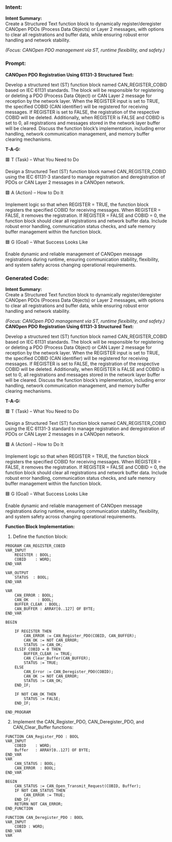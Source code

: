 ### Intent:
**Intent Summary:**  
Create a Structured Text function block to dynamically register/deregister CANOpen PDOs (Process Data Objects) or Layer 2 messages, with options to clear all registrations and buffer data, while ensuring robust error handling and network stability.  

*(Focus: CANOpen PDO management via ST, runtime flexibility, and safety.)*

### Prompt:
**CANOpen PDO Registration Using 61131-3 Structured Text:**

Develop a structured text (ST) function block named CAN_REGISTER_COBID based on IEC 61131 standards. The block will be responsible for registering or deleting a PDO (Process Data Object) or CAN Layer 2 message for reception by the network layer. When the REGISTER input is set to TRUE, the specified COBID (CAN identifier) will be registered for receiving messages. If REGISTER is set to FALSE, the registration of the respective COBID will be deleted. Additionally, when REGISTER is FALSE and COBID is set to 0, all registrations and messages stored in the network layer buffer will be cleared. Discuss the function block’s implementation, including error handling, network communication management, and memory buffer clearing mechanisms.

**T-A-G:**

🟥 T (Task) – What You Need to Do

Design a Structured Text (ST) function block named CAN_REGISTER_COBID using the IEC 61131-3 standard to manage registration and deregistration of PDOs or CAN Layer 2 messages in a CANOpen network.

🟩 A (Action) – How to Do It

Implement logic so that when REGISTER = TRUE, the function block registers the specified COBID for receiving messages. When REGISTER = FALSE, it removes the registration. If REGISTER = FALSE and COBID = 0, the function block should clear all registrations and network buffer data. Include robust error handling, communication status checks, and safe memory buffer management within the function block.

🟦 G (Goal) – What Success Looks Like

Enable dynamic and reliable management of CANOpen message registrations during runtime, ensuring communication stability, flexibility, and system safety across changing operational requirements.

### Generated Code:
**Intent Summary:**  
Create a Structured Text function block to dynamically register/deregister CANOpen PDOs (Process Data Objects) or Layer 2 messages, with options to clear all registrations and buffer data, while ensuring robust error handling and network stability.  

*(Focus: CANOpen PDO management via ST, runtime flexibility, and safety.)*
**CANOpen PDO Registration Using 61131-3 Structured Text:**

Develop a structured text (ST) function block named CAN_REGISTER_COBID based on IEC 61131 standards. The block will be responsible for registering or deleting a PDO (Process Data Object) or CAN Layer 2 message for reception by the network layer. When the REGISTER input is set to TRUE, the specified COBID (CAN identifier) will be registered for receiving messages. If REGISTER is set to FALSE, the registration of the respective COBID will be deleted. Additionally, when REGISTER is FALSE and COBID is set to 0, all registrations and messages stored in the network layer buffer will be cleared. Discuss the function block’s implementation, including error handling, network communication management, and memory buffer clearing mechanisms.

**T-A-G:**

🟥 T (Task) – What You Need to Do

Design a Structured Text (ST) function block named CAN_REGISTER_COBID using the IEC 61131-3 standard to manage registration and deregistration of PDOs or CAN Layer 2 messages in a CANOpen network.

🟩 A (Action) – How to Do It

Implement logic so that when REGISTER = TRUE, the function block registers the specified COBID for receiving messages. When REGISTER = FALSE, it removes the registration. If REGISTER = FALSE and COBID = 0, the function block should clear all registrations and network buffer data. Include robust error handling, communication status checks, and safe memory buffer management within the function block.

🟦 G (Goal) – What Success Looks Like

Enable dynamic and reliable management of CANOpen message registrations during runtime, ensuring communication stability, flexibility, and system safety across changing operational requirements.

**Function Block Implementation:**

1. Define the function block:

```st
PROGRAM CAN_REGISTER_COBID
VAR_INPUT
    REGISTER : BOOL;
    COBID    : WORD;
END_VAR

VAR_OUTPUT
    STATUS  : BOOL;
END_VAR

VAR
    CAN_ERROR : BOOL;
    CAN_OK    : BOOL;
    BUFFER_CLEAR : BOOL;
    CAN_BUFFER : ARRAY[0..127] OF BYTE;
END_VAR

BEGIN

    IF REGISTER THEN
        CAN_ERROR := CAN_Register_PDO(COBID, CAN_BUFFER);
        CAN_OK := NOT CAN_ERROR;
        STATUS := CAN_OK;
    ELSIF COBID = 0 THEN
        BUFFER_CLEAR := TRUE;
        CAN_Clear_Buffer(CAN_BUFFER);
        STATUS := TRUE;
    ELSE
        CAN_Error := CAN_Deregister_PDO(COBID);
        CAN_OK := NOT CAN_ERROR;
        STATUS := CAN_OK;
    END_IF;

    IF NOT CAN_OK THEN
        STATUS := FALSE;
    END_IF;

END_PROGRAM
```

2. Implement the CAN_Register_PDO, CAN_Deregister_PDO, and CAN_Clear_Buffer functions:

```st
FUNCTION CAN_Register_PDO : BOOL
VAR_INPUT
    COBID    : WORD;
    Buffer   : ARRAY[0..127] OF BYTE;
END_VAR
VAR
    CAN_STATUS : BOOL;
    CAN_ERROR  : BOOL;
END_VAR

BEGIN
    CAN_STATUS := CAN_Open_Transmit_Request(COBID, Buffer);
    IF NOT CAN_STATUS THEN
        CAN_ERROR := TRUE;
    END_IF;
    RETURN NOT CAN_ERROR;
END_FUNCTION

FUNCTION CAN_Deregister_PDO : BOOL
VAR_INPUT
    COBID : WORD;
END_VAR
VAR
